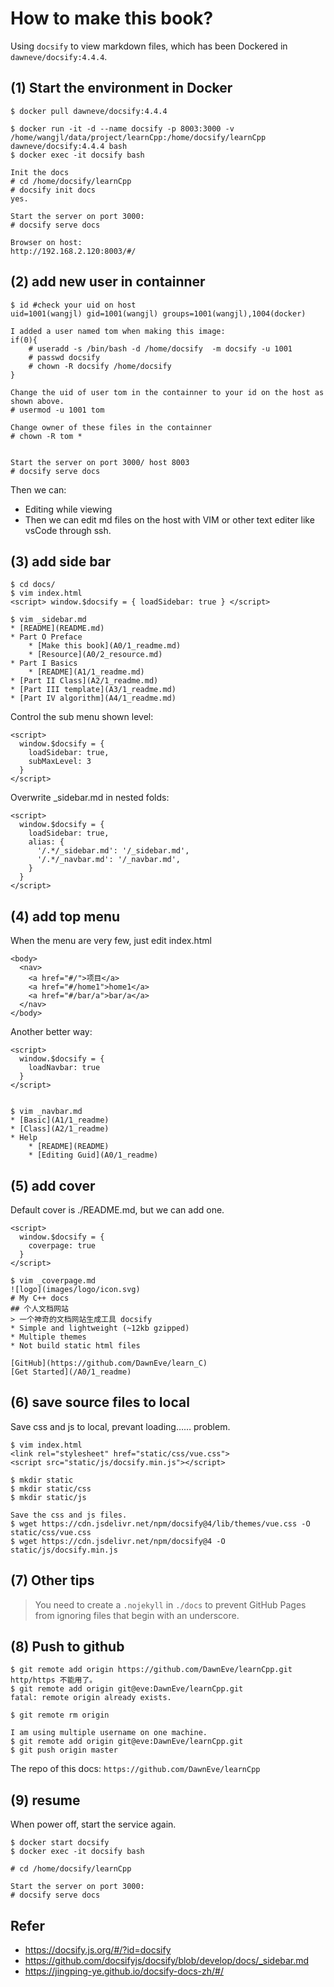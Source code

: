 # How to make this book?

Using `docsify` to view markdown files, which has been Dockered in `dawneve/docsify:4.4.4`.



## (1) Start the environment in Docker

```
$ docker pull dawneve/docsify:4.4.4

$ docker run -it -d --name docsify -p 8003:3000 -v /home/wangjl/data/project/learnCpp:/home/docsify/learnCpp dawneve/docsify:4.4.4 bash
$ docker exec -it docsify bash

Init the docs
# cd /home/docsify/learnCpp
# docsify init docs
yes.

Start the server on port 3000:
# docsify serve docs

Browser on host:
http://192.168.2.120:8003/#/
```



## (2) add new user in containner

```
$ id #check your uid on host
uid=1001(wangjl) gid=1001(wangjl) groups=1001(wangjl),1004(docker) 

I added a user named tom when making this image:
if(0){
	# useradd -s /bin/bash -d /home/docsify  -m docsify -u 1001
	# passwd docsify
	# chown -R docsify /home/docsify
}

Change the uid of user tom in the containner to your id on the host as shown above.
# usermod -u 1001 tom

Change owner of these files in the containner
# chown -R tom *


Start the server on port 3000/ host 8003
# docsify serve docs
```

Then we can:
* Editing while viewing
* Then we can edit md files on the host with VIM or other text editer like vsCode through ssh.






## (3) add side bar

```
$ cd docs/
$ vim index.html
<script> window.$docsify = { loadSidebar: true } </script> 

$ vim _sidebar.md
* [README](README.md)
* Part O Preface
    * [Make this book](A0/1_readme.md)
    * [Resource](A0/2_resource.md)
* Part I Basics
    * [README](A1/1_readme.md)
* [Part II Class](A2/1_readme.md)
* [Part III template](A3/1_readme.md)
* [Part IV algorithm](A4/1_readme.md)
```

Control the sub menu shown level:
```
<script>
  window.$docsify = {
    loadSidebar: true,
    subMaxLevel: 3
  }
</script>
```


Overwrite _sidebar.md in nested folds:
```
<script>
  window.$docsify = {
    loadSidebar: true,
    alias: {
      '/.*/_sidebar.md': '/_sidebar.md',
      '/.*/_navbar.md': '/_navbar.md',
    }
  }
</script>
```





## (4) add top menu

When the menu are very few, just edit index.html
```
<body>
  <nav>
    <a href="#/">项目</a>
    <a href="#/home1">home1</a>
    <a href="#/bar/a">bar/a</a>
  </nav>
</body>
```

Another better way:
```
<script>
  window.$docsify = {
    loadNavbar: true
  }
</script>


$ vim _navbar.md
* [Basic](A1/1_readme)
* [Class](A2/1_readme)
* Help
	* [README](README)
	* [Editing Guid](A0/1_readme)
```




## (5) add cover

Default cover is ./README.md, but we can add one.

```
<script>
  window.$docsify = {
    coverpage: true
  }
</script>

$ vim _coverpage.md
![logo](images/logo/icon.svg)
# My C++ docs
## 个人文档网站
> 一个神奇的文档网站生成工具 docsify
* Simple and lightweight (~12kb gzipped)
* Multiple themes
* Not build static html files

[GitHub](https://github.com/DawnEve/learn_C)
[Get Started](/A0/1_readme)
```



## (6) save source files to local

Save css and js to local, prevant loading…… problem.

```
$ vim index.html
<link rel="stylesheet" href="static/css/vue.css">
<script src="static/js/docsify.min.js"></script>

$ mkdir static
$ mkdir static/css
$ mkdir static/js

Save the css and js files.
$ wget https://cdn.jsdelivr.net/npm/docsify@4/lib/themes/vue.css -O static/css/vue.css
$ wget https://cdn.jsdelivr.net/npm/docsify@4 -O static/js/docsify.min.js
```



## (7) Other tips

> You need to create a `.nojekyll` in `./docs` to prevent GitHub Pages from ignoring files that begin with an underscore.




## (8) Push to github

```
$ git remote add origin https://github.com/DawnEve/learnCpp.git
http/https 不能用了。
$ git remote add origin git@eve:DawnEve/learnCpp.git
fatal: remote origin already exists. 

$ git remote rm origin

I am using multiple username on one machine.
$ git remote add origin git@eve:DawnEve/learnCpp.git
$ git push origin master
```

The repo of this docs: `https://github.com/DawnEve/learnCpp`




## (9) resume 

When power off, start the service again.

```
$ docker start docsify
$ docker exec -it docsify bash

# cd /home/docsify/learnCpp

Start the server on port 3000:
# docsify serve docs
```




## Refer

- https://docsify.js.org/#/?id=docsify
- https://github.com/docsifyjs/docsify/blob/develop/docs/_sidebar.md
- https://jingping-ye.github.io/docsify-docs-zh/#/
